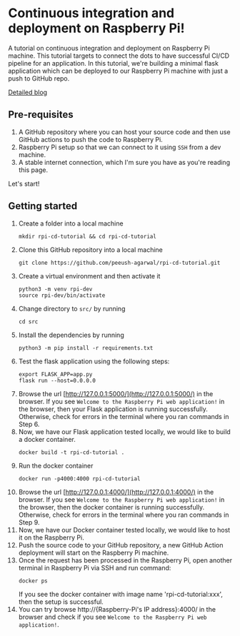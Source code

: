 # Continuous integration and deployment on Raspberry Pi!
A tutorial on continuous integration and deployment on Raspberry Pi machine. This tutorial targets to connect the dots to have successful CI/CD pipeline for an application. 
In this tutorial, we're building a minimal flask application which can be deployed to our Raspberry Pi machine with just a push to GitHub repo.

[Detailed blog](https://peeushagarwal.medium.com/raspberry-pi-a-web-server-with-ci-cd-pipeline-fd077b3be63a)

## Pre-requisites

1. A GitHub repository where you can host your source code and then use GitHub actions to push the code to Raspberry Pi.
2. Raspberry Pi setup so that we can connect to it using `SSH` from a dev machine.
3. A stable internet connection, which I'm sure you have as you're reading this page.

Let's start!

## Getting started

1. Create a folder into a local machine
   ```shell
   mkdir rpi-cd-tutorial && cd rpi-cd-tutorial
   ```
2. Clone this GitHub repository into a local machine
   ```shell
   git clone https://github.com/peeush-agarwal/rpi-cd-tutorial.git
   ```
3. Create a virtual environment and then activate it
   ```shell
   python3 -m venv rpi-dev
   source rpi-dev/bin/activate
   ```
4. Change directory to `src/` by running
   ```shell
   cd src
   ```
5. Install the dependencies by running
   ```shell
   python3 -m pip install -r requirements.txt
   ```
6. Test the flask application using the following steps:
   ```shell
   export FLASK_APP=app.py
   flask run --host=0.0.0.0
   ```
7. Browse the url [http://127.0.0.1:5000/](http://127.0.0.1:5000/) in the browser. If you see `Welcome to the Raspberry Pi web application!` in the browser, then your Flask application is running successfully. Otherwise, check for errors in the terminal where you ran commands in Step 6.
8. Now, we have our Flask application tested locally, we would like to build a docker container.
   ```shell
   docker build -t rpi-cd-tutorial .
   ```
9. Run the docker container
   ```shell
   docker run -p4000:4000 rpi-cd-tutorial
   ```
10. Browse the url [http://127.0.0.1:4000/](http://127.0.0.1:4000/) in the browser. If you see `Welcome to the Raspberry Pi web application!` in the browser, then the docker container is running successfully. Otherwise, check for errors in the terminal where you ran commands in Step 9.
11. Now, we have our Docker container tested locally, we would like to host it on the Raspberry Pi.
12. Push the source code to your GitHub repository, a new GitHub Action deployment will start on the Raspberry Pi machine.
13. Once the request has been processed in the Raspberry Pi, open another terminal in Raspberry Pi via SSH and run command:
    ```shell
    docker ps
    ```
    If you see the docker container with image name 'rpi-cd-tutorial:xxx', then the setup is successful.
14. You can try browse http://{Raspberry-Pi's IP address}:4000/ in the browser and check if you see `Welcome to the Raspberry Pi web application!`.
